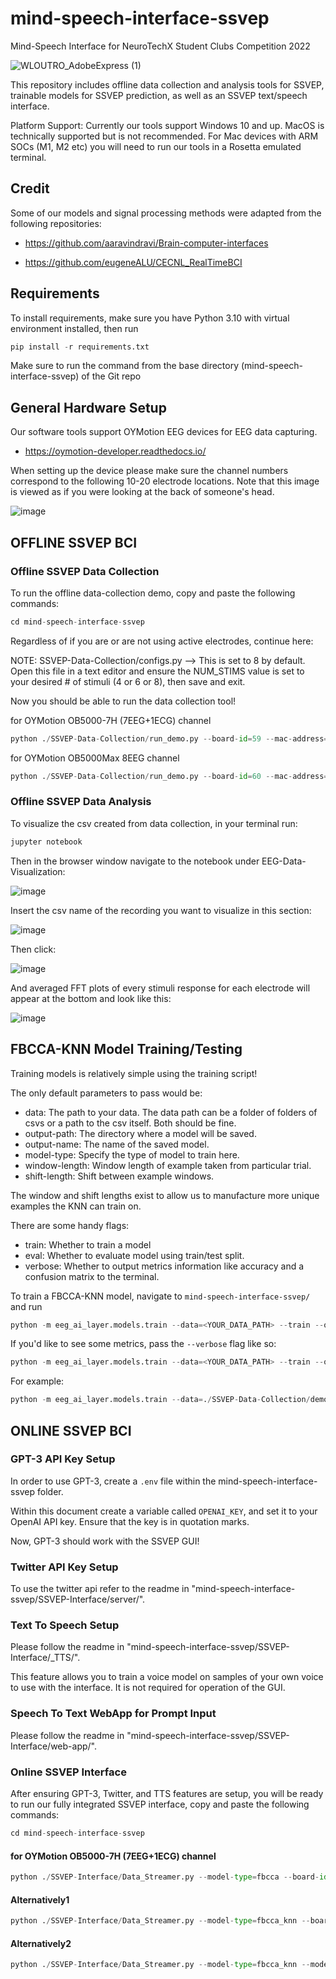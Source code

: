 # mind-speech-interface-ssvep

Mind-Speech Interface for NeuroTechX Student Clubs Competition 2022

![WLOUTRO_AdobeExpress (1)](https://user-images.githubusercontent.com/34819737/199123399-dfecfffb-84dd-4d42-a0aa-7affcd69d9f5.gif)

This repository includes offline data collection and analysis tools for SSVEP, trainable models for SSVEP prediction, as well as an SSVEP text/speech interface.

Platform Support: Currently our tools support Windows 10 and up. MacOS is technically supported but is not recommended. For Mac devices with ARM SOCs (M1, M2 etc) you will need to run our tools in a Rosetta emulated terminal.

## Credit

Some of our models and signal processing methods were adapted from the following repositories:

- <https://github.com/aaravindravi/Brain-computer-interfaces>

- <https://github.com/eugeneALU/CECNL_RealTimeBCI>

## Requirements

To install requirements, make sure you have Python 3.10 with virtual environment installed, then run

```python
pip install -r requirements.txt
```

Make sure to run the command from the base directory (mind-speech-interface-ssvep) of the Git repo

## General Hardware Setup

Our software tools support OYMotion EEG devices for EEG data capturing.

- <https://oymotion-developer.readthedocs.io/>

When setting up the device please make sure the channel numbers correspond to the following 10-20 electrode locations.
Note that this image is viewed as if you were looking at the back of someone's head.

![image](https://user-images.githubusercontent.com/34819737/178824314-7b1296b8-cdd2-424b-86ef-b65fec7e2d6e.png)

## OFFLINE SSVEP BCI

### Offline SSVEP Data Collection

To run the offline data-collection demo, copy and paste the following commands:

```python
cd mind-speech-interface-ssvep
```

Regardless of if you are or are not using active electrodes, continue here:

NOTE: SSVEP-Data-Collection/configs.py --> This is set to 8 by default. Open this file in a text editor and ensure the NUM_STIMS value is set to your desired # of stimuli (4 or 6 or 8), then save and exit.

Now you should be able to run the data collection tool!

for OYMotion OB5000-7H (7EEG+1ECG) channel

```python
python ./SSVEP-Data-Collection/run_demo.py --board-id=59 --mac-address=24:71:89:EF:27:8F --timeout=10
```

for OYMotion OB5000Max 8EEG channel

```python
python ./SSVEP-Data-Collection/run_demo.py --board-id=60 --mac-address=C4:64:E3:D8:E4:F1 --timeout=10
```

### Offline SSVEP Data Analysis

To visualize the csv created from data collection, in your terminal run:

```python
jupyter notebook
```

Then in the browser window navigate to the notebook under EEG-Data-Visualization:

![image](https://user-images.githubusercontent.com/34819737/177415768-4630ae1e-c9fb-4b94-b82f-02cc252556d5.png)

Insert the csv name of the recording you want to visualize in this section:

![image](https://user-images.githubusercontent.com/34819737/177419300-542e8df2-8f5a-4344-a61d-9f73770efc00.png)

Then click:

![image](https://user-images.githubusercontent.com/34819737/177414726-94eec197-3778-4231-90ac-487477b04ebf.png)

And averaged FFT plots of every stimuli response for each electrode will appear at the bottom and look like this:

![image](https://user-images.githubusercontent.com/34819737/177415446-e1ec3b81-8d0d-49e0-97e5-822074659387.png)

## FBCCA-KNN Model Training/Testing

Training models is relatively simple using the training script!

The only default parameters to pass would be:

- data: The path to your data. The data path can be a folder of folders of csvs or a path to the csv itself. Both should be fine.
- output-path: The directory where a model will be saved.
- output-name: The name of the saved model.
- model-type: Specify the type of model to train here.
- window-length: Window length of example taken from particular trial.
- shift-length: Shift between example windows.

The window and shift lengths exist to allow us to manufacture more unique examples the KNN can train on.

There are some handy flags:

- train: Whether to train a model
- eval: Whether to evaluate model using train/test split.
- verbose: Whether to output metrics information like accuracy and a confusion matrix to the terminal.

To train a FBCCA-KNN model, navigate to `mind-speech-interface-ssvep/` and run

```python
python -m eeg_ai_layer.models.train --data=<YOUR_DATA_PATH> --train --output-path=<YOUR_MODEL_OUTPUT_PATH> --output-name=<YOUR_MODEL_NAME> --model-type=fbcca_knn --shift-length=<SECONDS> --window-length=<SECONDS> --no-zero
```

If you'd like to see some metrics, pass the `--verbose` flag like so:

```python
python -m eeg_ai_layer.models.train --data=<YOUR_DATA_PATH> --train --output-path=<YOUR_MODEL_OUTPUT_PATH> --output-name=<YOUR_MODEL_NAME> --model-type=fbcca_knn --shift-length=<SECONDS> --window-length=<SECONDS> --no-zero --verbose 
```

For example:

```python
python -m eeg_ai_layer.models.train --data=./SSVEP-Data-Collection/demo_data/073_2025_435217.csv --train --output-path=./savedmodels --output-name=test1.model --model-type=fbcca_knn --shift-length=0.5 --window-length=4 --no-zero
```

## ONLINE SSVEP BCI

### GPT-3 API Key Setup

In order to use GPT-3, create a ```.env``` file within the mind-speech-interface-ssvep folder.

Within this document create a variable called ```OPENAI_KEY```, and set it to your OpenAI API key. Ensure that the key is in quotation marks.

Now, GPT-3 should work with the SSVEP GUI!

### Twitter API Key Setup

To use the twitter api refer to the readme in "mind-speech-interface-ssvep/SSVEP-Interface/server/".

### Text To Speech Setup

Please follow the readme in "mind-speech-interface-ssvep/SSVEP-Interface/_TTS/".

This feature allows you to train a voice model on samples of your own voice to use with the interface. It is not required for operation of the GUI.

### Speech To Text WebApp for Prompt Input

Please follow the readme in "mind-speech-interface-ssvep/SSVEP-Interface/web-app/".

### Online SSVEP Interface

After ensuring GPT-3, Twitter, and TTS features are setup, you will be ready to run our fully integrated SSVEP interface, copy and paste the following commands:

```python
cd mind-speech-interface-ssvep
```

#### for OYMotion OB5000-7H (7EEG+1ECG) channel

```python
python ./SSVEP-Interface/Data_Streamer.py --model-type=fbcca --board-id=59 --mac-address=24:71:89:EF:27:8F --timeout=10
```

#### Alternatively1

```python
python ./SSVEP-Interface/Data_Streamer.py --model-type=fbcca_knn --board-id=59 --mac-address=24:71:89:EF:27:8F --timeout=10
```

#### Alternatively2

```python
python ./SSVEP-Interface/Data_Streamer.py --model-type=fbcca_knn --model-path=./savedmodels/test1.model --board-id=59 --mac-address=24:71:89:EF:27:8F --timeout=10
```
